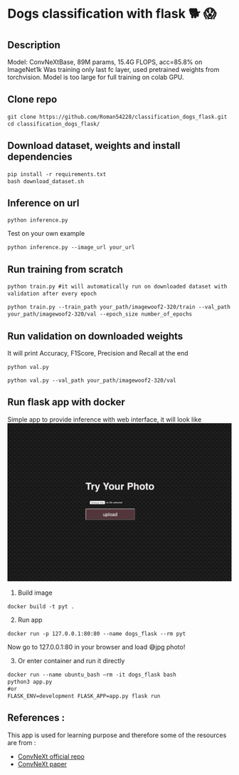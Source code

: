 # Dogs classification with flask :dog2: :scream:

## Description

Model: ConvNeXtBase, 89M params, 15.4G FLOPS, acc=85.8% on ImageNet1k
Was training only last fc layer, used pretrained weights from torchvision. Model is too large for full training on colab GPU.


## Clone repo
```
git clone https://github.com/Roman54228/classification_dogs_flask.git
cd classification_dogs_flask/
```

## Download dataset, weights and install dependencies
```
pip install -r requirements.txt
bash download_dataset.sh
```

## Inference on url
```
python inference.py
```
Test on your own example
```
python inference.py --image_url your_url
```

## Run training from scratch

```
python train.py #it will automatically run on downloaded dataset with validation after every epoch
```

```
python train.py --train_path your_path/imagewoof2-320/train --val_path your_path/imagewoof2-320/val --epoch_size number_of_epochs
```

## Run validation on downloaded weights

It will print Accuracy, F1Score, Precision and Recall at the end

```
python val.py
```

```
python val.py --val_path your_path/imagewoof2-320/val
```

## Run flask app with docker 

Simple app to provide inference with web interface, it will look like
![image](snapshot.png)

1) Build image
```
docker build -t pyt .
```

2) Run app

```
docker run -p 127.0.0.1:80:80 --name dogs_flask --rm pyt
```

Now go to 127.0.0.1:80 in your browser and load :sweat_smile:jpg photo!

3) Or enter container and run it directly 
```
docker run --name ubuntu_bash —rm -it dogs_flask bash
python3 app.py
#or
FLASK_ENV=development FLASK_APP=app.py flask run
```



## References :
This app is used for learning purpose and therefore some of the  resources are from : 
- [ConvNeXt official repo]([https://pytorch.org/tutorials/intermediate/flask_rest_api_tutorial.html](https://github.com/facebookresearch/ConvNeXt))
- [ConvNeXt paper](https://arxiv.org/pdf/2201.03545v2.pdf)

